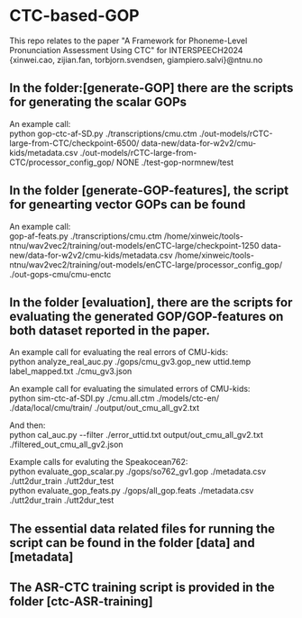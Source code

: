 # CTC-based-GOP
This repo relates to the paper "A Framework for Phoneme-Level Pronunciation Assessment Using CTC" for INTERSPEECH2024 <br />
{xinwei.cao, zijian.fan, torbjorn.svendsen, giampiero.salvi}@ntnu.no

## In the folder:[generate-GOP] there are the scripts for generating the scalar GOPs
An example call: <br />
python gop-ctc-af-SD.py ./transcriptions/cmu.ctm ./out-models/rCTC-large-from-CTC/checkpoint-6500/  data-new/data-for-w2v2/cmu-kids/metadata.csv ./out-models/rCTC-large-from-CTC/processor_config_gop/ NONE ./test-gop-normnew/test

## In the folder [generate-GOP-features], the script for genearting vector GOPs can be found
An example call: <br />
gop-af-feats.py ./transcriptions/cmu.ctm /home/xinweic/tools-ntnu/wav2vec2/training/out-models/enCTC-large/checkpoint-1250 data-new/data-for-w2v2/cmu-kids/metadata.csv /home/xinweic/tools-ntnu/wav2vec2/training/out-models/enCTC-large/processor_config_gop/ ./out-gops-cmu/cmu-enctc

## In the folder [evaluation], there are the scripts for evaluating the generated GOP/GOP-features on both dataset reported in the paper. 
An example call for evaluating the real errors of CMU-kids:<br />
python analyze_real_auc.py ./gops/cmu_gv3.gop_new uttid.temp label_mapped.txt ./cmu_gv3.json <br />

An example call for evaluating the simulated errors of CMU-kids: <br />
python sim-ctc-af-SDI.py ./cmu.all.ctm ./models/ctc-en/ ./data/local/cmu/train/ ./output/out_cmu_all_gv2.txt

And then: <br />
python cal_auc.py --filter ./error_uttid.txt output/out_cmu_all_gv2.txt ./filtered_out_cmu_all_gv2.json

Example calls for evaluting the Speakocean762: <br />
python evaluate_gop_scalar.py ./gops/so762_gv1.gop ./metadata.csv ./utt2dur_train ./utt2dur_test <br />
python evaluate_gop_feats.py ./gops/all_gop.feats ./metadata.csv ./utt2dur_train ./utt2dur_test

## The essential data related files for running the script can be found in the folder [data] and [metadata]

## The ASR-CTC training script is provided in the folder [ctc-ASR-training]
